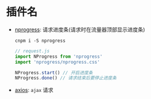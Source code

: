 # 插件名

- [nprogress](https://github.com/rstacruz/nprogress): 请求进度条(请求时在流量器顶部显示进度条)

  ```shell
  cnpm i -S nprogress
  ```

  ```js
  // request.js
  import NProgress from 'nprogress'
  import 'nprogress/nprogress.css'

  NProgress.start() // 开启进度条
  NProgress.done() // 请求结束后要停止进度条
  ```

- [axios](https://github.com/axios/axios): `ajax` 请求
